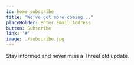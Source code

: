 ```yaml
---
id: home_subscribe
title: "We've got more coming..."
placeHolder: Enter Email Address
button: Subscribe
link: '#'
image: ./subscribe.jpg
---
```

Stay informed and never miss a ThreeFold update.
